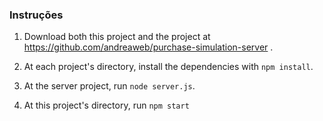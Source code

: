### Instruções

1. Download both this project and the project at https://github.com/andreaweb/purchase-simulation-server .

2. At each project's directory, install the dependencies with `npm install`.

3. At the server project, run `node server.js`.

4. At this project's directory, run `npm start`

